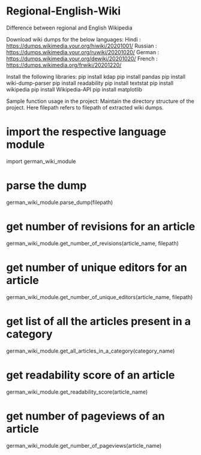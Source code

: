 # Regional-English-Wiki
Difference between regional and English Wikipedia

Download wiki dumps for the below languages:
Hindi : https://dumps.wikimedia.your.org/hiwiki/20201001/
Russian : https://dumps.wikimedia.your.org/ruwiki/20201020/
German : https://dumps.wikimedia.your.org/dewiki/20201020/
French : https://dumps.wikimedia.org/frwiki/20201220/

Install the following libraries:
pip install kdap
pip install pandas
pip install wiki-dump-parser
pip install readability
pip install textstat
pip install wikipedia
pip install Wikipedia-API
pip install matplotlib

Sample function usage in the project:
Maintain the directory structure of the project. Here filepath refers to filepath of extracted wiki dumps.
# import the respective language module
  import german_wiki_module
# parse the dump
  german_wiki_module.parse_dump(filepath)
# get number of revisions for an article
  german_wiki_module.get_number_of_revisions(article_name, filepath)
# get number of unique editors for an article
  german_wiki_module.get_number_of_unique_editors(article_name, filepath)
# get list of all the articles present in a category
  german_wiki_module.get_all_articles_in_a_category(category_name)
# get readability score of an article
  german_wiki_module.get_readability_score(article_name)
# get number of pageviews of an article
  german_wiki_module.get_number_of_pageviews(article_name)
